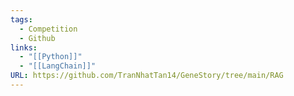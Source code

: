 ```yaml
---
tags:
  - Competition
  - Github
links:
  - "[[Python]]"
  - "[[LangChain]]"
URL: https://github.com/TranNhatTan14/GeneStory/tree/main/RAG
---
```

